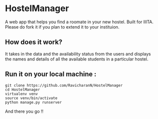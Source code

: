 # HostelManager
 A web app that helps you find a roomate in your new hostel. Built for IIITA. Please do fork it if you plan to extend it to your instituion.
 
## How does it work? 
It takes in the data and the availability status from the users and displays the names and details of all the available students in a particular hostel.

## Run it on your local machine : 
```
git clone https://github.com/RavicharanN/HostelManager
cd HostelManager
virtualenv venv
source venv/bin/activate
python manage.py runserver
```
And there you go !! 
